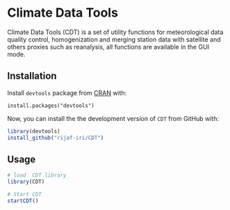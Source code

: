 # Climate Data Tools

Climate Data Tools (CDT) is a  set of utility functions for meteorological data quality control, homogenization and merging station data with satellite and others proxies such as reanalysis, all functions are available in the GUI mode.

## Installation

Install `devtools` package from [CRAN](https://CRAN.R-project.org) with:

```
install.packages("devtools")
```

Now, you can install the the development version of `CDT` from GitHub with:

``` r
library(devtools)
install_github("rijaf-iri/CDT")
```

## Usage

``` r
# load  CDT library
library(CDT)

# Start CDT
startCDT()
```
